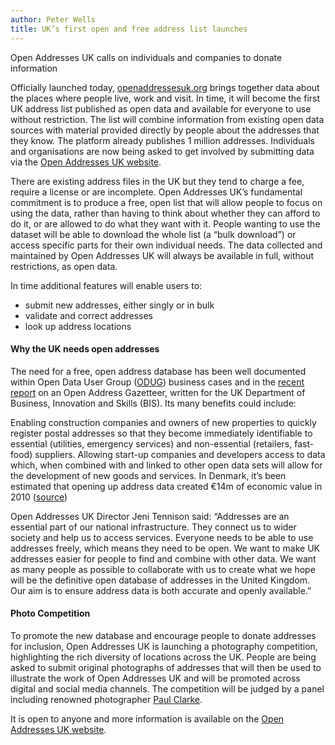 ```yaml
---
author: Peter Wells
title: UK’s first open and free address list launches
---
```


Open Addresses UK calls on individuals and companies to donate information

Officially launched today, [openaddressesuk.org](https://www.openaddressesuk.org) brings together data about the places where people live, work and visit. In time, it will become the first UK address list published as open data and available for everyone to use without restriction. The list will combine information from existing open data sources with material provided directly by people about the addresses that they know. The platform already publishes 1 million addresses. Individuals and organisations are now being asked to get involved by submitting data via the [Open Addresses UK website](https://www.openaddressesuk.org).

There are existing address files in the UK but they tend to charge a fee, require a license or are incomplete. Open Addresses UK’s fundamental commitment is to produce a free, open list that will allow people to focus on using the data, rather than having to think about whether they can afford to do it, or are allowed to do what they want with it. People wanting to use the dataset will be able to download the whole list (a “bulk download”) or access specific parts for their own individual needs. The data collected and maintained by Open Addresses UK will always be available in full, without restrictions, as open data.

In time additional features will enable users to:

+ submit new addresses, either singly or in bulk
+ validate and correct addresses
+ look up address locations

#### Why the UK needs open addresses

The need for a free, open address database has been well documented within Open Data User Group ([ODUG](https://www.gov.uk/government/groups/open-data-user-group)) business cases and in the [recent report](https://www.gov.uk/government/uploads/system/uploads/attachment_data/file/274979/bis-14-513-open-national-address-gazetteer.pdf) on an Open Address Gazetteer, written for the UK Department of Business, Innovation and Skills (BIS). Its many benefits could include:

Enabling construction companies and owners of new properties to quickly register postal addresses so that they become immediately identifiable to essential (utilities, emergency services) and non-essential (retailers, fast-food) suppliers.
Allowing start-up companies and developers access to data which, when combined with and linked to other open data sets will allow for the development of new goods and services. In Denmark, it’s been estimated that opening up address data created €14m of economic value in 2010 ([source](http://www.slideshare.net/Mortlin/addresses-and-address-data-experiences-from-denmark))

Open Addresses UK Director Jeni Tennison said:  “Addresses are an essential part of our national infrastructure. They connect us to wider society and help us to access services. Everyone needs to be able to use addresses freely, which means they need to be open. We want to make UK addresses easier for people to find and combine with other data. We want as many people as possible to collaborate with us to create what we hope will be the definitive open database of addresses in the United Kingdom. Our aim is to ensure address data is both accurate and openly available.” 

#### Photo Competition 

To promote the new database and encourage people to donate addresses for inclusion, Open Addresses UK is launching a photography competition, highlighting the rich diversity of locations across the UK. People are being asked to submit original photographs of addresses that will then be used to illustrate the work of Open Addresses UK and will be promoted across digital and social media channels. The competition will be judged by a panel including renowned photographer [Paul Clarke](http://paulclarke.com/photography/).

It is open to anyone and more information is available on the [Open Addresses UK website](blog/2015/01/14/picture-an-address).
